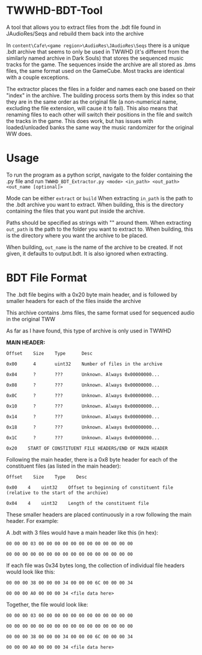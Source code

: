 # TWWHD-BDT-Tool
A tool that allows you to extract files from the .bdt file found in JAudioRes/Seqs and rebuild them back into the archive

In `content\Cafe\<game region>\AudioRes\JAudioRes\Seqs` there is a unique .bdt archive that seems to only be used in TWWHD (it's different from the similarly named archive in Dark Souls) that stores the sequenced music tracks for the game. The sequences inside the archive are all stored as .bms files, the same format used on the GameCube. Most tracks are identical with a couple exceptions.

The extractor places the files in a folder and names each one based on their "index" in the archive. The building process sorts them by this index so that they are in the same order as the original file (a non-numerical name, excluding the file extension, will cause it to fail). This also means that renaming files to each other will switch their positions in the file and switch the tracks in the game. This does work, but has issues with loaded/unloaded banks the same way the music randomizer for the original WW does.

# Usage
To run the program as a python script, navigate to the folder containing the .py file and run `TWWHD_BDT_Extractor.py <mode> <in_path> <out_path> <out_name [optional]>`

Mode can be either `extract` or `build`
When extracting `in_path` is the path to the .bdt archive you want to extract. When building, this is the directory containing the files that you want put inside the archive.

Paths should be specified as strings with "" around them.
When extracting `out_path` is the path to the folder you want to extract to. When building, this is the directory where you want the archive to be placed.

When building, `out_name` is the name of the archive to be created. If not given, it defaults to output.bdt. It is also ignored when extracting.

# BDT File Format
The .bdt file begins with a 0x20 byte main header, and is followed by smaller headers for each of the files inside the archive

This archive contains .bms files, the same format used for sequenced audio in the original TWW

As far as I have found, this type of archive is only used in TWWHD

**MAIN HEADER:**

```
Offset    Size    Type      Desc

0x00      4       uint32    Number of files in the archive

0x04      ?       ???       Unknown. Always 0x00000000...

0x08      ?       ???       Unknown. Always 0x00000000...

0x0C      ?       ???       Unknown. Always 0x00000000...

0x10      ?       ???       Unknown. Always 0x00000000...

0x14      ?       ???       Unknown. Always 0x00000000...

0x18      ?       ???       Unknown. Always 0x00000000...

0x1C      ?       ???       Unknown. Always 0x00000000...

0x20    START OF CONSTITUENT FILE HEADERS/END OF MAIN HEADER
```

Following the main header, there is a 0x8 byte header for each of the constituent files (as listed in the main header):

```
Offset    Size    Type    Desc

0x00    4    uint32    Offset to beginning of constituent file (relative to the start of the archive)

0x04    4    uint32    Length of the constituent file
```

These smaller headers are placed continuously in a row following the main header. For example:

A .bdt with 3 files would have a main header like this (in hex):

```
00 00 00 03 00 00 00 00 00 00 00 00 00 00 00 00

00 00 00 00 00 00 00 00 00 00 00 00 00 00 00 00
```

If each file was 0x34 bytes long, the collection of individual file headers would look like this:

```
00 00 00 38 00 00 00 34 00 00 00 6C 00 00 00 34

00 00 00 A0 00 00 00 34 <file data here>
```

Together, the file would look like:

```
00 00 00 03 00 00 00 00 00 00 00 00 00 00 00 00

00 00 00 00 00 00 00 00 00 00 00 00 00 00 00 00

00 00 00 38 00 00 00 34 00 00 00 6C 00 00 00 34

00 00 00 A0 00 00 00 34 <file data here>
```

